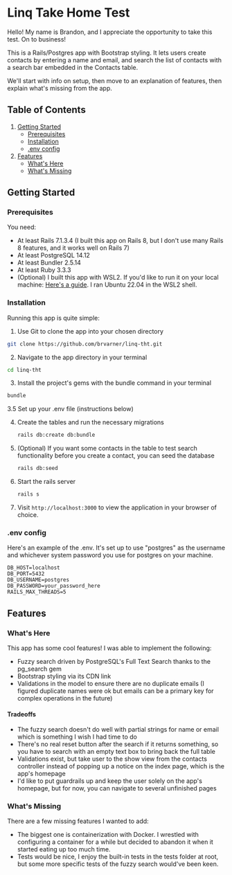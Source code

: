 # Linq Take Home Test

Hello! My name is Brandon, and I appreciate the opportunity to take this test. On to business!

This is a Rails/Postgres app with Bootstrap styling. It lets users create contacts by entering a name and email, and search the list of contacts with a search bar embedded in the Contacts table.

We'll start with info on setup, then move to an explanation of features, then explain what's missing from the app.

## Table of Contents
1. [Getting Started](#getting-started)
    - [Prerequisites](#prerequisites)
    - [Installation](#installation)
    - [.env config](#env-config)
2. [Features](#Features)
    - [What's Here](#whats-here)
    - [What's Missing](#whats-missing)

## Getting Started

### Prerequisites
You need:
- At least Rails 7.1.3.4 (I built this app on Rails 8, but I don't use many Rails 8 features, and it works well on Rails 7)
- At least PostgreSQL 14.12
- At least Bundler 2.5.14
- At least Ruby 3.3.3
- (Optional) I built this app with WSL2. If you'd like to run it on your local machine: [Here's a guide](https://gorails.com/setup/windows/10). I ran Ubuntu 22.04 in the WSL2 shell.

 ### Installation
 Running this app is quite simple:
1. Use Git to clone the app into your chosen directory
  ```bash
  git clone https://github.com/brvarner/linq-tht.git
  ```
2. Navigate to the app directory in your terminal
  ```bash
  cd linq-tht
  ```
3. Install the project's gems with the bundle command in your terminal
  ```bash
  bundle
  ```
3.5 Set up your .env file (instructions below)

4. Create the tables and run the necessary migrations
   ```bash
   rails db:create db:bundle
   ```
5. (Optional) If you want some contacts in the table to test search functionality before you create a contact, you can seed the database
   ```bash
   rails db:seed
   ```
6. Start the rails server
   ```bash
   rails s
   ```
7. Visit `http://localhost:3000` to view the application in your browser of choice. 

### .env config
Here's an example of the .env. It's set up to use "postgres" as the username and whichever system password you use for postgres on your machine.

```
DB_HOST=localhost
DB_PORT=5432
DB_USERNAME=postgres
DB_PASSWORD=your_password_here
RAILS_MAX_THREADS=5
```

## Features

### What's Here
This app has some cool features! I was able to implement the following:
- Fuzzy search driven by PostgreSQL's Full Text Search thanks to the pg_search gem
- Bootstrap styling via its CDN link
- Validations in the model to ensure there are no duplicate emails (I figured duplicate names were ok but emails can be a primary key for complex operations in the future)
#### Tradeoffs
- The fuzzy search doesn't do well with partial strings for name or email which is something I wish I had time to do
- There's no real reset button after the search if it returns something, so you have to search with an empty text box to bring back the full table
- Validations exist, but take user to the show view from the contacts controller instead of popping up a notice on the index page, which is the app's homepage
- I'd like to put guardrails up and keep the user solely on the app's homepage, but for now, you can navigate to several unfinished pages

### What's Missing
There are a few missing features I wanted to add:
- The biggest one is containerization with Docker. I wrestled with configuring a container for a while but decided to abandon it when it started eating up too much time.
- Tests would be nice, I enjoy the built-in tests in the tests folder at root, but some more specific tests of the fuzzy search would've been keen.
